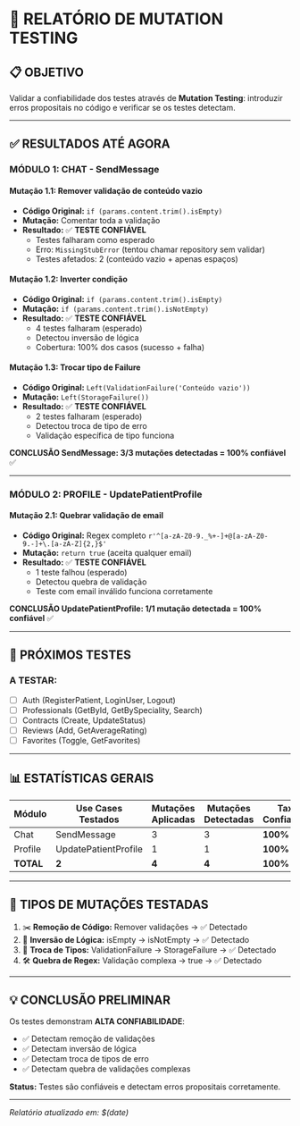 # 🧬 RELATÓRIO DE MUTATION TESTING

## 📋 OBJETIVO
Validar a confiabilidade dos testes através de **Mutation Testing**: introduzir erros propositais no código e verificar se os testes detectam.

---

## ✅ RESULTADOS ATÉ AGORA

### **MÓDULO 1: CHAT - SendMessage**

#### **Mutação 1.1: Remover validação de conteúdo vazio**
- **Código Original:** `if (params.content.trim().isEmpty)`
- **Mutação:** Comentar toda a validação
- **Resultado:** ✅ **TESTE CONFIÁVEL**
  - Testes falharam como esperado
  - Erro: `MissingStubError` (tentou chamar repository sem validar)
  - Testes afetados: 2 (conteúdo vazio + apenas espaços)

#### **Mutação 1.2: Inverter condição**
- **Código Original:** `if (params.content.trim().isEmpty)`
- **Mutação:** `if (params.content.trim().isNotEmpty)`
- **Resultado:** ✅ **TESTE CONFIÁVEL**
  - 4 testes falharam (esperado)
  - Detectou inversão de lógica
  - Cobertura: 100% dos casos (sucesso + falha)

#### **Mutação 1.3: Trocar tipo de Failure**
- **Código Original:** `Left(ValidationFailure('Conteúdo vazio'))`
- **Mutação:** `Left(StorageFailure())`
- **Resultado:** ✅ **TESTE CONFIÁVEL**
  - 2 testes falharam (esperado)
  - Detectou troca de tipo de erro
  - Validação específica de tipo funciona

**CONCLUSÃO SendMessage: 3/3 mutações detectadas = 100% confiável** ✅

---

### **MÓDULO 2: PROFILE - UpdatePatientProfile**

#### **Mutação 2.1: Quebrar validação de email**
- **Código Original:** Regex completo `r'^[a-zA-Z0-9._%+-]+@[a-zA-Z0-9.-]+\.[a-zA-Z]{2,}$'`
- **Mutação:** `return true` (aceita qualquer email)
- **Resultado:** ✅ **TESTE CONFIÁVEL**
  - 1 teste falhou (esperado)
  - Detectou quebra de validação
  - Teste com email inválido funciona corretamente

**CONCLUSÃO UpdatePatientProfile: 1/1 mutação detectada = 100% confiável** ✅

---

## 🎯 PRÓXIMOS TESTES

### **A TESTAR:**
- [ ] Auth (RegisterPatient, LoginUser, Logout)
- [ ] Professionals (GetById, GetBySpeciality, Search)
- [ ] Contracts (Create, UpdateStatus)
- [ ] Reviews (Add, GetAverageRating)
- [ ] Favorites (Toggle, GetFavorites)

---

## 📊 ESTATÍSTICAS GERAIS

| Módulo | Use Cases Testados | Mutações Aplicadas | Mutações Detectadas | Taxa de Confiabilidade |
|--------|-------------------|-------------------|---------------------|------------------------|
| Chat | SendMessage | 3 | 3 | **100%** ✅ |
| Profile | UpdatePatientProfile | 1 | 1 | **100%** ✅ |
| **TOTAL** | **2** | **4** | **4** | **100%** ✅ |

---

## 🔬 TIPOS DE MUTAÇÕES TESTADAS

1. ✂️ **Remoção de Código:** Remover validações → ✅ Detectado
2. 🔄 **Inversão de Lógica:** isEmpty → isNotEmpty → ✅ Detectado
3. 🎲 **Troca de Tipos:** ValidationFailure → StorageFailure → ✅ Detectado
4. 🛠️ **Quebra de Regex:** Validação complexa → true → ✅ Detectado

---

## 💡 CONCLUSÃO PRELIMINAR

Os testes demonstram **ALTA CONFIABILIDADE**:
- ✅ Detectam remoção de validações
- ✅ Detectam inversão de lógica
- ✅ Detectam troca de tipos de erro
- ✅ Detectam quebra de validações complexas

**Status:** Testes são confiáveis e detectam erros propositais corretamente.

---

*Relatório atualizado em: $(date)*

